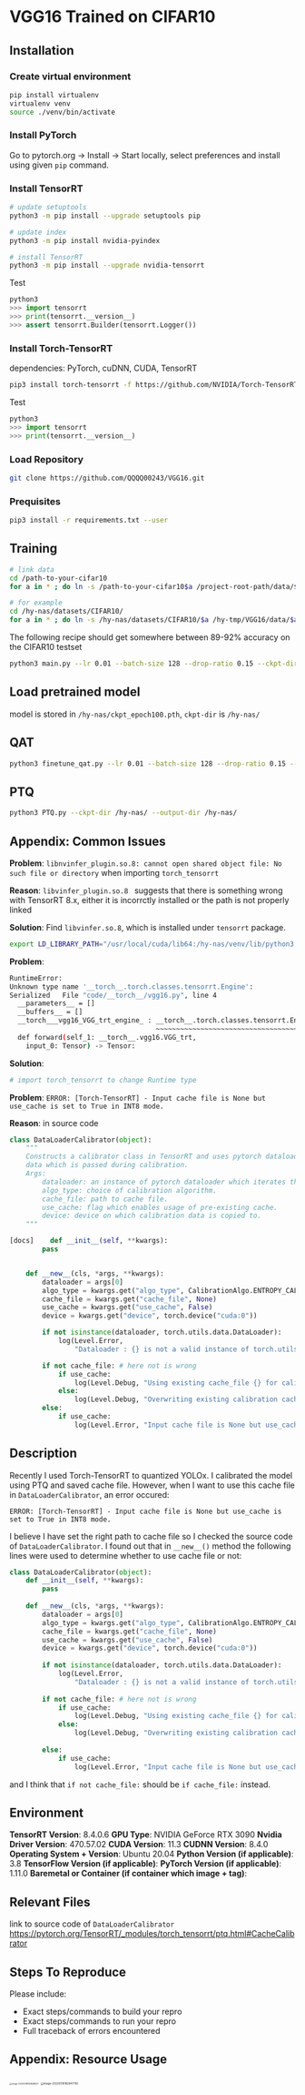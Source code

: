 # VGG16 Trained on CIFAR10

## Installation

### Create virtual environment

```bash
pip install virtualenv
virtualenv venv
source ./venv/bin/activate
```

### Install PyTorch

Go to pytorch.org -> Install -> Start locally, select preferences and install using given `pip` command.

### Install TensorRT

```bash
# update setuptools
python3 -m pip install --upgrade setuptools pip

# update index
python3 -m pip install nvidia-pyindex

# install TensorRT
python3 -m pip install --upgrade nvidia-tensorrt
```

Test

```python
python3
>>> import tensorrt
>>> print(tensorrt.__version__)
>>> assert tensorrt.Builder(tensorrt.Logger())
```

### Install Torch-TensorRT

dependencies: PyTorch, cuDNN, CUDA, TensorRT

```bash
pip3 install torch-tensorrt -f https://github.com/NVIDIA/Torch-TensorRT/releases
```

Test

```python
python3
>>> import tensorrt
>>> print(tensorrt.__version__)
```

### Load Repository

```bash
git clone https://github.com/QQQQ00243/VGG16.git
```

### Prequisites

```bash
pip3 install -r requirements.txt --user
```

## Training

```bash
# link data
cd /path-to-your-cifar10
for a in * ; do ln -s /path-to-your-cifar10$a /project-root-path/data/$a ; done

# for example
cd /hy-nas/datasets/CIFAR10/
for a in * ; do ln -s /hy-nas/datasets/CIFAR10/$a /hy-tmp/VGG16/data/$a ; done
```
The following recipe should get somewhere between 89-92% accuracy on the CIFAR10 testset
```bash
python3 main.py --lr 0.01 --batch-size 128 --drop-ratio 0.15 --ckpt-dir $(pwd)/vgg16_ckpts --epochs 100
```

## Load pretrained model

model is stored in `/hy-nas/ckpt_epoch100.pth`, `ckpt-dir` is `/hy-nas/`

## QAT

```bash
python3 finetune_qat.py --lr 0.01 --batch-size 128 --drop-ratio 0.15 --ckpt-dir /hy-nas/ckpts/ --start-from 100 --epochs 110
```

## PTQ

```bash
python3 PTQ.py --ckpt-dir /hy-nas/ --output-dir /hy-nas/
```



## Appendix: Common Issues

**Problem**: `libnvinfer_plugin.so.8: cannot open shared object file: No such file or directory` when importing `torch_tensorrt`

**Reason**: `libvinfer_plugin.so.8 ` suggests that there is something wrong with TensorRT 8.x, either it is incorrctly installed or the path is not properly linked

**Solution**: Find `libvinfer.so.8`, which is installed under `tensorrt` package.

```bash
export LD_LIBRARY_PATH="/usr/local/cuda/lib64:/hy-nas/venv/lib/python3.8/site-packages/tensorrt"
```



**Problem**:

```bash
RuntimeError: 
Unknown type name '__torch__.torch.classes.tensorrt.Engine':
Serialized   File "code/__torch__/vgg16.py", line 4
  __parameters__ = []
  __buffers__ = []
  __torch___vgg16_VGG_trt_engine_ : __torch__.torch.classes.tensorrt.Engine
                                    ~~~~~~~~~~~~~~~~~~~~~~~~~~~~~~~~~~~~~~~ <--- HERE
  def forward(self_1: __torch__.vgg16.VGG_trt,
    input_0: Tensor) -> Tensor:
```

**Solution**:

```bash
# import torch_tensorrt to change Runtime type
```

**Problem**: `ERROR: [Torch-TensorRT] - Input cache file is None but use_cache is set to True in INT8 mode.`

**Reason**: in source code

```python
class DataLoaderCalibrator(object):
    """
    Constructs a calibrator class in TensorRT and uses pytorch dataloader to load/preproces
    data which is passed during calibration.
    Args:
        dataloader: an instance of pytorch dataloader which iterates through a given dataset.
        algo_type: choice of calibration algorithm.
        cache_file: path to cache file.
        use_cache: flag which enables usage of pre-existing cache.
        device: device on which calibration data is copied to.
    """

[docs]    def __init__(self, **kwargs):
        pass


    def __new__(cls, *args, **kwargs):
        dataloader = args[0]
        algo_type = kwargs.get("algo_type", CalibrationAlgo.ENTROPY_CALIBRATION_2)
        cache_file = kwargs.get("cache_file", None)
        use_cache = kwargs.get("use_cache", False)
        device = kwargs.get("device", torch.device("cuda:0"))

        if not isinstance(dataloader, torch.utils.data.DataLoader):
            log(Level.Error,
                "Dataloader : {} is not a valid instance of torch.utils.data.DataLoader".format(dataloader))

        if not cache_file: # here not is wrong
            if use_cache:
                log(Level.Debug, "Using existing cache_file {} for calibration".format(cache_file))
            else:
                log(Level.Debug, "Overwriting existing calibration cache file.")
        else:
            if use_cache:
                log(Level.Error, "Input cache file is None but use_cache is set to True in INT8 mode.")
```

 ## Description

Recently I used Torch-TensorRT to quantized YOLOx. I calibrated the model using PTQ and saved cache file. However, when I want to use this cache file in `DataLoaderCalibrator`, an error occured:

```
ERROR: [Torch-TensorRT] - Input cache file is None but use_cache is set to True in INT8 mode.
```

I believe I have set the right path to cache file so I checked the source code of  `DataLoaderCalibrator`. I found out that in `__new__()` method the following lines were used to determine  whether to use cache file or not:

```python
class DataLoaderCalibrator(object):
    def __init__(self, **kwargs):
        pass
    
    def __new__(cls, *args, **kwargs):
        dataloader = args[0]
        algo_type = kwargs.get("algo_type", CalibrationAlgo.ENTROPY_CALIBRATION_2)
        cache_file = kwargs.get("cache_file", None)
        use_cache = kwargs.get("use_cache", False)
        device = kwargs.get("device", torch.device("cuda:0"))
    
        if not isinstance(dataloader, torch.utils.data.DataLoader):
            log(Level.Error,
                "Dataloader : {} is not a valid instance of torch.utils.data.DataLoader".format(dataloader))
    
        if not cache_file: # here not is wrong
            if use_cache:
                log(Level.Debug, "Using existing cache_file {} for calibration".format(cache_file))
            else:
                log(Level.Debug, "Overwriting existing calibration cache file.")
    
        else:
            if use_cache:
                log(Level.Error, "Input cache file is None but use_cache is set to True in INT8 mode.")

```

and I think that `if not cache_file:` should be `if cache_file:` instead.



## Environment

**TensorRT Version**:  8.4.0.6
**GPU Type**:   NVIDIA GeForce RTX 3090
**Nvidia Driver Version**:  470.57.02
**CUDA Version**:  11.3
**CUDNN Version**:  8.4.0
**Operating System + Version**:  Ubuntu 20.04
**Python Version (if applicable)**:  3.8
**TensorFlow Version (if applicable)**: 
**PyTorch Version (if applicable)**:  1.11.0
**Baremetal or Container (if container which image + tag)**: 




## Relevant Files

link to source code of  `DataLoaderCalibrator` https://pytorch.org/TensorRT/_modules/torch_tensorrt/ptq.html#CacheCalibrator





## Steps To Reproduce

<!-- Craft a minimal bug report following this guide - https://matthewrocklin.com/blog/work/2018/02/28/minimal-bug-reports -->

Please include:
  * Exact steps/commands to build your repro
  * Exact steps/commands to run your repro
  * Full traceback of errors encountered







## Appendix: Resource Usage

<img src="/home/qqqq/.config/Typora/typora-user-images/image-20220518182828820.png" alt="image-20220518182828820" style="zoom:25%;" />

<img src="/home/qqqq/.config/Typora/typora-user-images/image-20220518182847782.png" alt="image-20220518182847782" style="zoom:33%;" />
